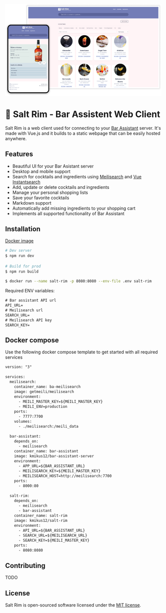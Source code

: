 <p align="center">
    <a href="https://karlomikus.com" target="_blank"><img width="700" src="art/hero.png" alt="Logo"></a>
</p>

# 🍹 Salt Rim - Bar Assistent Web Client

Salt Rim is a web client used for connecting to your [Bar Assistant](https://github.com/karlomikus/bar-assistant) server. It's made with Vue.js and it builds to a static webpage that can be easily hosted anywhere.

## Features

- Beautiful UI for your Bar Asistant server
- Desktop and mobile support
- Search for cocktails and ingredients using [Meilisearch](https://www.meilisearch.com/) and [Vue Instantsearch](https://www.algolia.com/doc/guides/building-search-ui/what-is-instantsearch/vue/)
- Add, update or delete cocktails and ingredients
- Manage your personal shopping lists
- Save your favorite cocktails
- Markdown support
- Automatically add missing ingredients to your shopping cart
- Implements all supported functionality of Bar Assistant

## Installation

[Docker image](https://hub.docker.com/r/kmikus12/salt-rim)

``` bash
# Dev server
$ npm run dev

# Build for prod
$ npm run build
```

``` bash
$ docker run --name salt-rim -p 8080:8080 --env-file .env salt-rim
```

Required ENV variables:

``` env
# Bar assistant API url
API_URL=
# Meilisearch url
SEARCH_URL=
# Meilisearch API key
SEARCH_KEY=
```

## Docker compose

Use the following docker compose template to get started with all required services

```
version: "3"

services:
  meilisearch:
    container_name: ba-meilisearch
    image: getmeili/meilisearch
    environment:
      - MEILI_MASTER_KEY=${MEILI_MASTER_KEY}
      - MEILI_ENV=production
    ports:
      - 7777:7700
    volumes:
      - ./meilisearch:/meili_data

  bar-assistant:
    depends_on:
      - meilisearch
    container_name: bar-assistant
    image: kmikus12/bar-assistant-server
    environment:
      - APP_URL=${BAR_ASSISTANT_URL}
      - MEILISEARCH_KEY=${MEILI_MASTER_KEY}
      - MEILISEARCH_HOST=http://meilisearch:7700
    ports:
      - 8000:80

  salt-rim:
    depends_on:
      - meilisearch
      - bar-assistant
    container_name: salt-rim
    image: kmikus12/salt-rim
    environment:
      - API_URL=${BAR_ASSISTANT_URL}
      - SEARCH_URL=${MEILISEARCH_URL}
      - SEARCH_KEY=${MEILI_MASTER_KEY}
    ports:
      - 8080:8080
```

## Contributing

TODO

## License

Salt Rim is open-sourced software licensed under the [MIT license](https://opensource.org/licenses/MIT).
